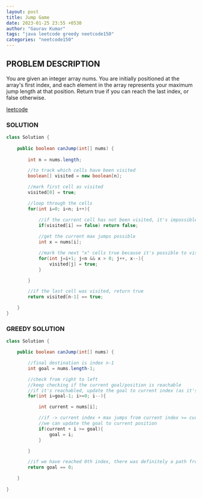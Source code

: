 ```yaml
---
layout: post
title: Jump Game
date: 2023-01-25 23:55 +0530
author: "Gaurav Kumar"
tags: "java leetcode greedy neetcode150"
categories: "neetcode150"
---
```


## PROBLEM DESCRIPTION

You are given an integer array nums. You are initially positioned at the array's first index, and each element in the array represents your maximum jump length at that position. Return true if you can reach the last index, or false otherwise.

[leetcode](https://leetcode.com/problems/jump-game/description/)

### SOLUTION

```java
class Solution {
    
    public boolean canJump(int[] nums) {
        
        int n = nums.length;

        //to track which cells have been visited
        boolean[] visited = new boolean[n];

        //mark first cell as visited
        visited[0] = true;

        //loop through the cells
        for(int i=0; i<n; i++){

            //if the current cell has not been visited, it's impossible to move forward
            if(visited[i] == false) return false;
            
            //get the current max jumps possible
            int x = nums[i];

            //mark the next "x" cells true because it's possible to visit them from the current cell
            for(int j=i+1; j<n && x > 0; j++, x--){
                visited[j] = true;
            }

        }

        //if the last cell was visited, return true
        return visited[n-1] == true;

    }
}
```

### GREEDY SOLUTION

```java
class Solution {

    public boolean canJump(int[] nums) {

        //final destination is index n-1
        int goal = nums.length-1;

        //check from right to left
        //keep checking if the current goal/position is reachable
        //if it's reachabled, update the goal to current index (as it's possible to go from current index to previous goal)
        for(int i=goal-1; i>=0; i--){

            int current = nums[i];

            //if -> current index + max jumps from current index >= current goal
            //we can update the goal to current position
            if(current + i >= goal){
                goal = i;
            }

        }

        //if we have reached 0th index, there was definitely a path from 0th to (n-1)th index
        return goal == 0;

    }
    
}
```
